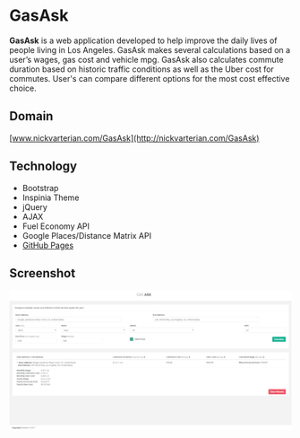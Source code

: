 GasAsk
======
**GasAsk** is a web application developed to help improve the daily lives of people living in Los Angeles. GasAsk makes several calculations based on a user’s wages, gas cost and vehicle mpg. GasAsk also calculates commute duration based on historic traffic conditions as well as the Uber cost for commutes. User's can compare different options for the most cost effective choice.

## Domain
[www.nickvarterian.com/GasAsk](http://nickvarterian.com/GasAsk)

## Technology
* Bootstrap
* Inspinia Theme
* jQuery
* AJAX
* Fuel Economy API
* Google Places/Distance Matrix API
* [GitHub Pages](http://pages.github.com/)

## Screenshot
![screenshot](https://raw.githubusercontent.com/nickvarterian/GasAsk/gh-pages/GasAsk/img/screenshot.PNG)
